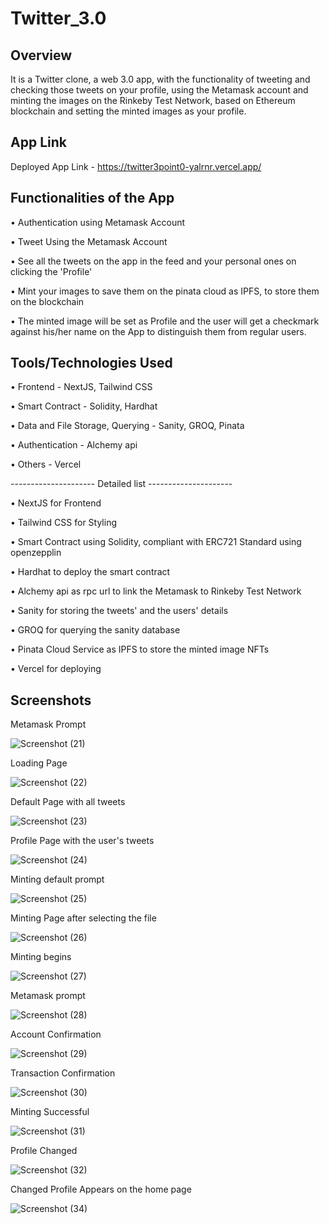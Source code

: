 # Twitter_3.0


## Overview

It is a Twitter clone, a web 3.0 app, with the functionality of tweeting and checking those tweets on your profile, using the Metamask account and minting the images on the Rinkeby Test Network, based on Ethereum blockchain and setting the minted images as your profile.

## App Link

Deployed App Link - https://twitter3point0-yalrnr.vercel.app/

## Functionalities of the App

• Authentication using Metamask Account

• Tweet Using the Metamask Account

• See all the tweets on the app in the feed and your personal ones on clicking the 'Profile'

• Mint your images to save them on the pinata cloud as IPFS, to store them on the blockchain

• The minted image will be set as Profile and the user will get a checkmark against his/her name on the App to distinguish them from regular users.

## Tools/Technologies Used

• Frontend - NextJS, Tailwind CSS

• Smart Contract - Solidity, Hardhat

• Data and File Storage, Querying - Sanity, GROQ, Pinata

• Authentication - Alchemy api

• Others - Vercel

---------------------   Detailed list  ---------------------


• NextJS for Frontend

• Tailwind CSS for Styling

• Smart Contract using Solidity, compliant with ERC721 Standard using openzepplin

• Hardhat to deploy the smart contract

• Alchemy api as rpc url to link the Metamask to Rinkeby Test Network

• Sanity for storing the tweets' and the users' details

• GROQ for querying the sanity database

• Pinata Cloud Service as IPFS to store the minted image NFTs

• Vercel for deploying

## Screenshots 

Metamask Prompt

![Screenshot (21)](https://user-images.githubusercontent.com/91149204/177975641-e8216688-f30c-42d8-984f-6b10d8551226.png)

Loading Page

![Screenshot (22)](https://user-images.githubusercontent.com/91149204/177975650-d90fabf9-7b68-4841-b92d-b443dd7ac1a8.png)

Default Page with all tweets

![Screenshot (23)](https://user-images.githubusercontent.com/91149204/177975653-5b41aef5-7621-43a8-99db-230f39b7c00c.png)

Profile Page with the user's tweets

![Screenshot (24)](https://user-images.githubusercontent.com/91149204/177975678-3678480c-8d28-440e-a91a-dd5d2062308e.png)

Minting default prompt 

![Screenshot (25)](https://user-images.githubusercontent.com/91149204/177975714-989c12cd-39e0-4054-af81-3d00d4d4d723.png)

Minting Page after selecting the file

![Screenshot (26)](https://user-images.githubusercontent.com/91149204/177975721-1bdf2dda-3073-4878-9ba6-501d69447a8a.png)

Minting begins

![Screenshot (27)](https://user-images.githubusercontent.com/91149204/177975728-90f1734c-30be-4277-8b2b-a728fd090c8c.png)

Metamask prompt 

![Screenshot (28)](https://user-images.githubusercontent.com/91149204/177975740-b11a5423-ce39-452a-b8a1-3c63b7c85dec.png)

Account Confirmation

![Screenshot (29)](https://user-images.githubusercontent.com/91149204/177975748-dad1a26c-5909-4ad9-b4b0-3d16b4f10f09.png)

Transaction Confirmation

![Screenshot (30)](https://user-images.githubusercontent.com/91149204/177975754-f3e90d33-d736-45d6-9627-f5357cc7ac8a.png)

Minting Successful

![Screenshot (31)](https://user-images.githubusercontent.com/91149204/177975762-a0b9f4b8-3e79-4229-8036-b3383099930b.png)

Profile Changed

![Screenshot (32)](https://user-images.githubusercontent.com/91149204/177975764-4440c61c-ee4f-4797-927f-645f2d74d0cd.png)

Changed Profile Appears on the home page

![Screenshot (34)](https://user-images.githubusercontent.com/91149204/177975781-02d55fca-a727-405c-9e2f-360017b58cb3.png)

